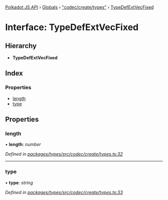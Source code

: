 [Polkadot JS API](../README.md) › [Globals](../globals.md) › ["codec/create/types"](../modules/_codec_create_types_.md) › [TypeDefExtVecFixed](_codec_create_types_.typedefextvecfixed.md)

# Interface: TypeDefExtVecFixed

## Hierarchy

* **TypeDefExtVecFixed**

## Index

### Properties

* [length](_codec_create_types_.typedefextvecfixed.md#length)
* [type](_codec_create_types_.typedefextvecfixed.md#type)

## Properties

###  length

• **length**: *number*

*Defined in [packages/types/src/codec/create/types.ts:32](https://github.com/polkadot-js/api/blob/64a4bb2e1/packages/types/src/codec/create/types.ts#L32)*

___

###  type

• **type**: *string*

*Defined in [packages/types/src/codec/create/types.ts:33](https://github.com/polkadot-js/api/blob/64a4bb2e1/packages/types/src/codec/create/types.ts#L33)*
